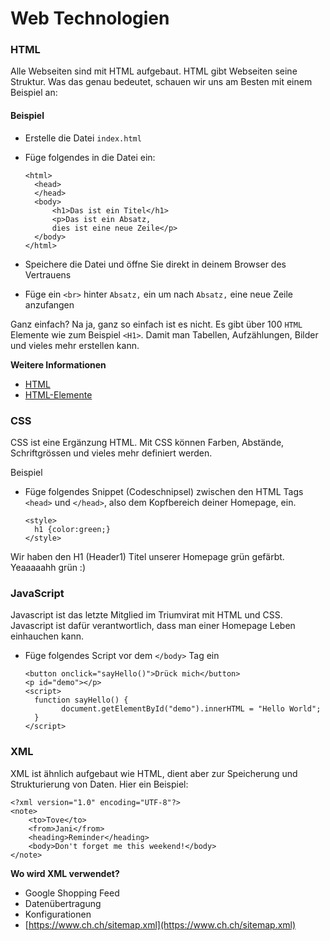 # Web Technologien

### HTML

Alle Webseiten sind mit HTML aufgebaut. HTML gibt Webseiten seine Struktur. Was das genau bedeutet, schauen wir uns am Besten mit einem Beispiel an:

#### Beispiel

* Erstelle die Datei `index.html`
* Füge folgendes in die Datei ein:

  ```markup
  <html>
    <head>
    </head>
    <body>
        <h1>Das ist ein Titel</h1>
        <p>Das ist ein Absatz,
        dies ist eine neue Zeile</p>
    </body>
  </html>
  ```

* Speichere die Datei und öffne Sie direkt in deinem Browser des Vertrauens
* Füge ein `<br>` hinter `Absatz,` ein um nach `Absatz,` eine neue Zeile anzufangen

Ganz einfach? Na ja, ganz so einfach ist es nicht. Es gibt über 100 `HTML` Elemente wie zum Beispiel `<H1>`. Damit man Tabellen, Aufzählungen, Bilder und vieles mehr erstellen kann.

**Weitere Informationen**

* [HTML](/docs/{{version}}/webtechnologien/html)
* [HTML-Elemente](/docs/{{version}}/webtechnologien/html-elemente)

### CSS

CSS ist eine Ergänzung HTML. Mit CSS können Farben, Abstände, Schriftgrössen und vieles mehr definiert werden.

Beispiel

* Füge folgendes Snippet \(Codeschnipsel\) zwischen den HTML Tags `<head>` und `</head>`, also dem Kopfbereich deiner Homepage, ein.

  ```markup
  <style>
    h1 {color:green;}
  </style>
  ```

Wir haben den H1 \(Header1\) Titel unserer Homepage grün gefärbt. Yeaaaaahh grün :\)

### JavaScript

Javascript ist das letzte Mitglied im Triumvirat mit HTML und CSS. Javascript ist dafür verantwortlich, dass man einer Homepage Leben einhauchen kann.

* Füge folgendes Script vor dem `</body>` Tag ein

  ```markup
  <button onclick="sayHello()">Drück mich</button>
  <p id="demo"></p>
  <script>
    function sayHello() {
          document.getElementById("demo").innerHTML = "Hello World";
    }
  </script>
  ```

### XML

XML ist ähnlich aufgebaut wie HTML, dient aber zur Speicherung und Strukturierung von Daten. Hier ein Beispiel:

```markup
<?xml version="1.0" encoding="UTF-8"?>
<note>
    <to>Tove</to>
    <from>Jani</from>
    <heading>Reminder</heading>
    <body>Don't forget me this weekend!</body>
</note>
```

**Wo wird XML verwendet?**

* Google Shopping Feed
* Datenübertragung
* Konfigurationen
* [https://www.ch.ch/sitemap.xml](https://www.ch.ch/sitemap.xml)

